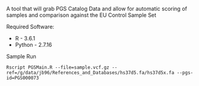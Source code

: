 A tool that will grab PGS Catalog Data and allow for automatic scoring of samples and comparison against the EU Control Sample Set

Required Software:
* R - 3.6.1
* Python - 2.7.16

Sample Run
```
Rscript PGSMain.R --file=sample.vcf.gz --ref=/g/data/jb96/References_and_Databases/hs37d5.fa/hs37d5x.fa --pgs-id=PGS000073
```
